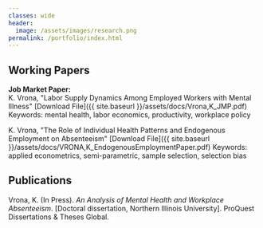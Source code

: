 ```yaml
---
classes: wide
header:
  image: /assets/images/research.png
permalink: /portfolio/index.html
---
```



  
<h2 id="working-papers">Working Papers</h2> 
  
**Job Market Paper:**  
K. Vrona, "Labor Supply Dynamics Among Employed Workers with Mental Illness"
[Download File]({{ site.baseurl }}/assets/docs/Vrona,K_JMP.pdf)
Keywords: mental health, labor economics, productivity, workplace policy




K. Vrona, "The Role of Individual Health Patterns and Endogenous Employment on Absenteeism"
[Download File]({{ site.baseurl }}/assets/docs/VRONA,K_EndogenousEmploymentPaper.pdf)
Keywords: applied econometrics, semi-parametric, sample selection, selection bias



<h2 id="publications">Publications</h2>

Vrona, K. (In Press). *An Analysis of Mental Health and Workplace Absenteeism*. [Doctoral dissertation, Northern Illinois University]. ProQuest Dissertations & Theses Global.
